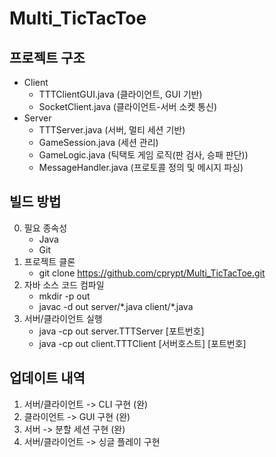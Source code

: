 # Multi_TicTacToe

## 프로젝트 구조
- Client
    - TTTClientGUI.java (클라이언트, GUI 기반)
    - SocketClient.java (클라이언트-서버 소켓 통신)
- Server
    - TTTServer.java (서버, 멀티 세션 기반)
    - GameSession.java (세션 관리)
    - GameLogic.java (틱택토 게임 로직(판 검사, 승패 판단))
    - MessageHandler.java (프로토콜 정의 및 메시지 파싱)

## 빌드 방법
0. 필요 종속성
    - Java
    - Git
2. 프로젝트 클론
    - git clone https://github.com/cprypt/Multi_TicTacToe.git
3. 자바 소스 코드 컴파일
    - mkdir -p out
    - javac -d out server/\*.java client/\*.java
4. 서버/클라이언트 실행
    - java -cp out server.TTTServer [포트번호]
    - java -cp out client.TTTClient [서버호스트] [포트번호]

## 업데이트 내역
1. 서버/클라이언트 -> CLI 구현 (완)
2. 클라이언트 -> GUI 구현 (완)
3. 서버 -> 분할 세션 구현 (완)
4. 서버/클라이언트 -> 싱글 플레이 구현
